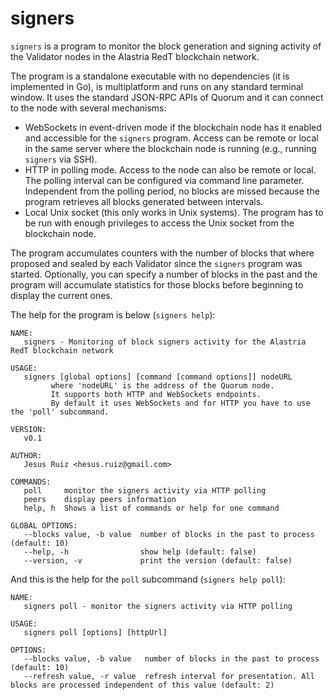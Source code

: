# signers
`signers` is a program to monitor the block generation and signing activity of the Validator nodes in the Alastria RedT blockchain network.

The program is a standalone executable with no dependencies (it is implemented in Go), is multiplatform and runs on any standard terminal window.
It uses the standard JSON-RPC APIs of Quorum and it can connect to the node with several mechanisms:

- WebSockets in event-driven mode if the blockchain node has it enabled and accessible for the `signers` program. Access can be remote or local in the same server where the blockchain node is running (e.g., running `signers` via SSH).
- HTTP in polling mode. Access to the node can also be remote or local. The polling interval can be configured via command line parameter. Independent from the polling period, no blocks are missed because the program retrieves all blocks generated between intervals.
- Local Unix socket (this only works in Unix systems). The program has to be run with enough privileges to access the Unix socket from the blockchain node.

The program accumulates counters with the number of blocks that where proposed and sealed by each Validator since the `signers` program was started.
Optionally, you can specify a number of blocks in the past and the program will accumulate statistics for those blocks before beginning to display the current ones.

The help for the program is below (`signers help`):

```
NAME:
   signers - Monitoring of block signers activity for the Alastria RedT blockchain network

USAGE:
   signers [global options] [command [command options]] nodeURL
         where 'nodeURL' is the address of the Quorum node.
         It supports both HTTP and WebSockets endpoints.
         By default it uses WebSockets and for HTTP you have to use the 'poll' subcommand.

VERSION:
   v0.1

AUTHOR:
   Jesus Ruiz <hesus.ruiz@gmail.com>

COMMANDS:
   poll     monitor the signers activity via HTTP polling
   peers    display peers information
   help, h  Shows a list of commands or help for one command

GLOBAL OPTIONS:
   --blocks value, -b value  number of blocks in the past to process (default: 10)
   --help, -h                show help (default: false)
   --version, -v             print the version (default: false)
```

And this is the help for the `poll` subcommand (`signers help poll`):


```
NAME:
   signers poll - monitor the signers activity via HTTP polling

USAGE:
   signers poll [options] [httpUrl]

OPTIONS:
   --blocks value, -b value   number of blocks in the past to process (default: 10)
   --refresh value, -r value  refresh interval for presentation. All blocks are processed independent of this value (default: 2)
```